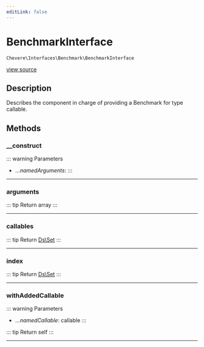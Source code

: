 ```yaml
---
editLink: false
---
```


# BenchmarkInterface

`Chevere\Interfaces\Benchmark\BenchmarkInterface`

[view source](https://github.com/chevere/chevere/blob/master/src/Chevere/Interfaces/Benchmark/BenchmarkInterface.php)

## Description

Describes the component in charge of providing a Benchmark for type callable.

## Methods

### __construct

::: warning Parameters
- *...namedArguments*: 
:::

---

### arguments

::: tip Return
array
:::

---

### callables

::: tip Return
[Ds\Set](https://www.php.net/manual/class.ds\set)
:::

---

### index

::: tip Return
[Ds\Set](https://www.php.net/manual/class.ds\set)
:::

---

### withAddedCallable

::: warning Parameters
- *...namedCallable*: callable
:::

::: tip Return
self
:::

---
